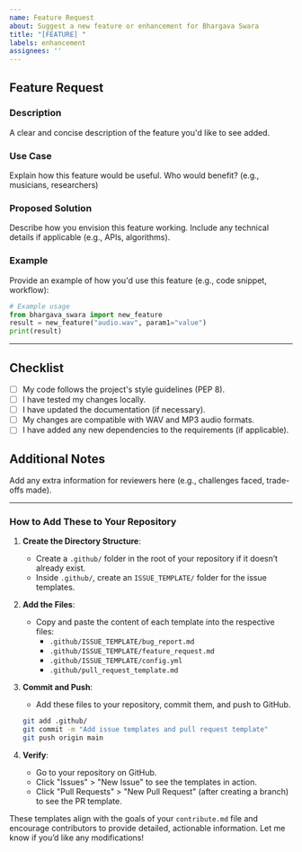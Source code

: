 ```yaml
---
name: Feature Request
about: Suggest a new feature or enhancement for Bhargava Swara
title: "[FEATURE] "
labels: enhancement
assignees: ''
---
```


## Feature Request

### Description
A clear and concise description of the feature you'd like to see added.

### Use Case
Explain how this feature would be useful. Who would benefit? (e.g., musicians, researchers)

### Proposed Solution
Describe how you envision this feature working. Include any technical details if applicable (e.g., APIs, algorithms).

### Example
Provide an example of how you'd use this feature (e.g., code snippet, workflow):
```python
# Example usage
from bhargava_swara import new_feature
result = new_feature("audio.wav", param1="value")
print(result)
```
---

## Checklist
- [ ] My code follows the project's style guidelines (PEP 8).
- [ ] I have tested my changes locally.
- [ ] I have updated the documentation (if necessary).
- [ ] My changes are compatible with WAV and MP3 audio formats.
- [ ] I have added any new dependencies to the requirements (if applicable).

## Additional Notes
Add any extra information for reviewers here (e.g., challenges faced, trade-offs made).

---

### How to Add These to Your Repository

1. **Create the Directory Structure**:
   - Create a `.github/` folder in the root of your repository if it doesn’t already exist.
   - Inside `.github/`, create an `ISSUE_TEMPLATE/` folder for the issue templates.

2. **Add the Files**:
   - Copy and paste the content of each template into the respective files:
     - `.github/ISSUE_TEMPLATE/bug_report.md`
     - `.github/ISSUE_TEMPLATE/feature_request.md`
     - `.github/ISSUE_TEMPLATE/config.yml`
     - `.github/pull_request_template.md`

3. **Commit and Push**:
   - Add these files to your repository, commit them, and push to GitHub.
   ```bash
   git add .github/
   git commit -m "Add issue templates and pull request template"
   git push origin main
   ```

4. **Verify**:
   - Go to your repository on GitHub.
   - Click "Issues" > "New Issue" to see the templates in action.
   - Click "Pull Requests" > "New Pull Request" (after creating a branch) to see the PR template.

These templates align with the goals of your `contribute.md` file and encourage contributors to provide detailed, actionable information. Let me know if you’d like any modifications!
